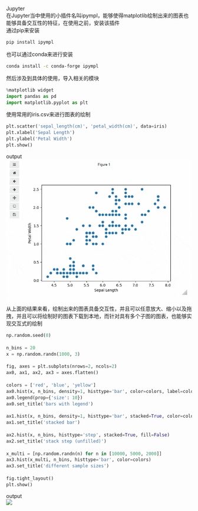 Jupyter<br />在Jupyter当中使用的小插件名叫ipympl，能够使得matplotlib绘制出来的图表也能够具备交互性的特征，在使用之前，安装该插件<br />通过pip来安装
```bash
pip install ipympl
```
也可以通过conda来进行安装
```bash
conda install -c conda-forge ipympl
```
然后涉及到具体的使用，导入相关的模块
```python
%matplotlib widget
import pandas as pd
import matplotlib.pyplot as plt
```
使用常用的iris.csv来进行图表的绘制
```python
plt.scatter('sepal_length(cm)', 'petal_width(cm)', data=iris)
plt.xlabel('Sepal Length')
plt.ylabel('Petal Width')
plt.show()
```
output<br />![](./img/1638337550881-cd47787c-5ddd-4354-996d-1ed41cc6006f.gif)<br />从上面的结果来看，绘制出来的图表具备交互性，并且可以任意放大、缩小以及拖拽，并且可以将绘制好的图表下载到本地，而针对具有多个子图的图表，也能够实现交互式的绘制
```python
np.random.seed(0)

n_bins = 20
x = np.random.randn(1000, 3)

fig, axes = plt.subplots(nrows=2, ncols=2)
ax0, ax1, ax2, ax3 = axes.flatten()

colors = ['red', 'blue', 'yellow']
ax0.hist(x, n_bins, density=1, histtype='bar', color=colors, label=colors)
ax0.legend(prop={'size': 10})
ax0.set_title('bars with legend')

ax1.hist(x, n_bins, density=1, histtype='bar', stacked=True, color=colors)
ax1.set_title('stacked bar')

ax2.hist(x, n_bins, histtype='step', stacked=True, fill=False)
ax2.set_title('stack step (unfilled)')

x_multi = [np.random.randn(n) for n in [10000, 5000, 2000]]
ax3.hist(x_multi, n_bins, histtype='bar', color=colors)
ax3.set_title('different sample sizes')

fig.tight_layout()
plt.show()
```
output<br />![](./img/1638337554674-1e339876-01b8-48a8-ac29-e518bd95dc3d.gif)
